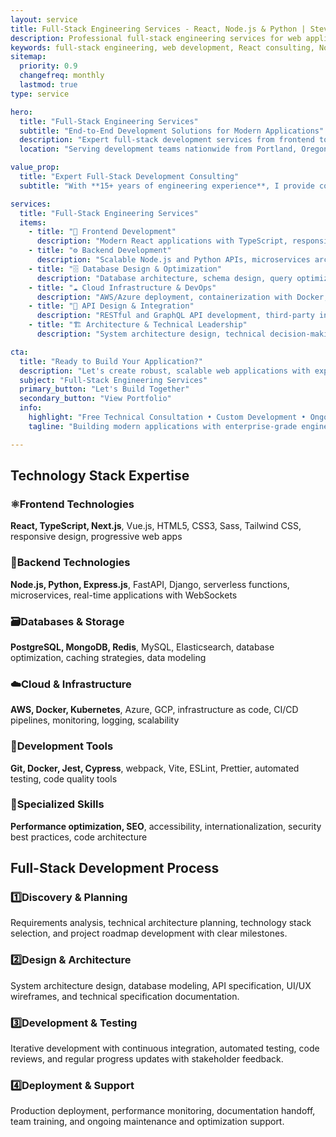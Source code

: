 ```yaml
---
layout: service
title: Full-Stack Engineering Services - React, Node.js & Python | Steve Regester
description: Professional full-stack engineering services for web applications and enterprise systems. Expert React, Node.js, Python development with AWS cloud deployment, database design, and scalable architecture in Portland, Oregon.
keywords: full-stack engineering, web development, React consulting, Node.js development, Python development, enterprise software, full-stack consultant, AWS deployment, database design, Portland Oregon developer
sitemap:
  priority: 0.9
  changefreq: monthly
  lastmod: true
type: service

hero:
  title: "Full-Stack Engineering Services"
  subtitle: "End-to-End Development Solutions for Modern Applications"
  description: "Expert full-stack development services from frontend to backend, database to deployment<br>Professional engineering consulting with modern technologies and best practices"
  location: "Serving development teams nationwide from Portland, Oregon"

value_prop:
  title: "Expert Full-Stack Development Consulting"
  subtitle: "With **15+ years of engineering experience**, I provide comprehensive full-stack development services to help businesses build robust, scalable web applications and enterprise systems. I specialize in **modern technology stacks and architectural patterns** that deliver performance, maintainability, and user experience.<br><br>My full-stack approach covers **frontend development, backend systems, database design, and deployment infrastructure**—ensuring seamless integration across all layers of your application. I focus on clean code, scalable architecture, and maintainable solutions that grow with your business needs."

services:
  title: "Full-Stack Engineering Services"
  items:
    - title: "🎨 Frontend Development"
      description: "Modern React applications with TypeScript, responsive design, component libraries, state management, and optimized user experiences"
    - title: "⚙️ Backend Development"
      description: "Scalable Node.js and Python APIs, microservices architecture, authentication systems, real-time features, and robust server-side logic"
    - title: "🗄️ Database Design & Optimization"
      description: "Database architecture, schema design, query optimization, data modeling, migration strategies, and performance tuning for SQL and NoSQL systems"
    - title: "☁️ Cloud Infrastructure & DevOps"
      description: "AWS/Azure deployment, containerization with Docker, CI/CD pipelines, infrastructure as code, monitoring, and scalable cloud architecture"
    - title: "🔗 API Design & Integration"
      description: "RESTful and GraphQL API development, third-party integrations, webhook systems, API documentation, and microservices communication"
    - title: "🏗️ Architecture & Technical Leadership"
      description: "System architecture design, technical decision-making, code review, team mentoring, and engineering best practices implementation"

cta:
  title: "Ready to Build Your Application?"
  description: "Let's create robust, scalable web applications with expert full-stack engineering services and modern development practices."
  subject: "Full-Stack Engineering Services"
  primary_button: "Let's Build Together"
  secondary_button: "View Portfolio"
  info:
    highlight: "Free Technical Consultation • Custom Development • Ongoing Support"
    tagline: "Building modern applications with enterprise-grade engineering practices"

---
```


<!-- Technology Stack Section -->
<section class="fullwidth-section skills-section">
  <div class="section-container">
    <h2 class="section-title">Technology Stack Expertise</h2>
    <div class="skills-grid">
      <div class="skill-category">
        <h3><span>⚛️</span>Frontend Technologies</h3>
        <p><strong>React, TypeScript, Next.js</strong>, Vue.js, HTML5, CSS3, Sass, Tailwind CSS, responsive design, progressive web apps</p>
      </div>
      <div class="skill-category">
        <h3><span>🚀</span>Backend Technologies</h3>
        <p><strong>Node.js, Python, Express.js</strong>, FastAPI, Django, serverless functions, microservices, real-time applications with WebSockets</p>
      </div>
      <div class="skill-category">
        <h3><span>🗃️</span>Databases & Storage</h3>
        <p><strong>PostgreSQL, MongoDB, Redis</strong>, MySQL, Elasticsearch, database optimization, caching strategies, data modeling</p>
      </div>
      <div class="skill-category">
        <h3><span>☁️</span>Cloud & Infrastructure</h3>
        <p><strong>AWS, Docker, Kubernetes</strong>, Azure, GCP, infrastructure as code, CI/CD pipelines, monitoring, logging, scalability</p>
      </div>
      <div class="skill-category">
        <h3><span>🔧</span>Development Tools</h3>
        <p><strong>Git, Docker, Jest, Cypress</strong>, webpack, Vite, ESLint, Prettier, automated testing, code quality tools</p>
      </div>
      <div class="skill-category">
        <h3><span>🎯</span>Specialized Skills</h3>
        <p><strong>Performance optimization, SEO</strong>, accessibility, internationalization, security best practices, code architecture</p>
      </div>
    </div>
  </div>
</section>

<!-- Development Process Section -->
<section class="fullwidth-section about-section">
  <div class="section-container">
    <h2 class="section-title">Full-Stack Development Process</h2>
    <div class="skills-grid">
      <div class="skill-category">
        <h3><span>1️⃣</span>Discovery & Planning</h3>
        <p>Requirements analysis, technical architecture planning, technology stack selection, and project roadmap development with clear milestones.</p>
      </div>
      <div class="skill-category">
        <h3><span>2️⃣</span>Design & Architecture</h3>
        <p>System architecture design, database modeling, API specification, UI/UX wireframes, and technical specification documentation.</p>
      </div>
      <div class="skill-category">
        <h3><span>3️⃣</span>Development & Testing</h3>
        <p>Iterative development with continuous integration, automated testing, code reviews, and regular progress updates with stakeholder feedback.</p>
      </div>
      <div class="skill-category">
        <h3><span>4️⃣</span>Deployment & Support</h3>
        <p>Production deployment, performance monitoring, documentation handoff, team training, and ongoing maintenance and optimization support.</p>
      </div>
    </div>
  </div>
</section>